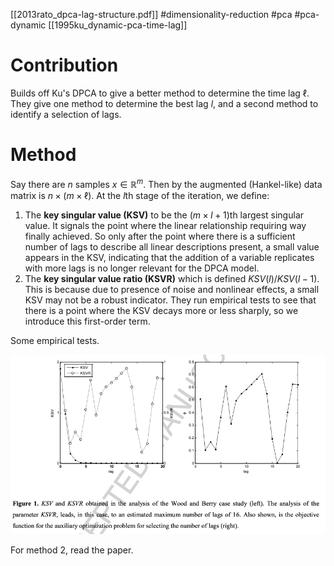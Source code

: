 [[2013rato_dpca-lag-structure.pdf]]
#dimensionality-reduction #pca #pca-dynamic
[[1995ku_dynamic-pca-time-lag]]

# Contribution 

   Builds off Ku's DPCA to give a better method to determine the time lag $\ell$. They give one method to determine the best lag $l$, and a second method to identify a selection of lags. 

# Method 

   Say there are $n$ samples $x \in \mathbb{R}^m$. Then by the augmented (Hankel-like) data matrix is $n \times (m \times \ell)$. At the $l$th stage of the iteration, we define: 
   1. The **key singular value (KSV)** to be the $(m \times l + 1)$th largest singular value. It signals the point where the linear relationship requiring way finally achieved. So only after the point where there is a sufficient number of lags to describe all linear descriptions present, a small value appears in the KSV, indicating that the addition of a variable replicates with more lags is no longer relevant for the DPCA model. 
   2. The **key singular value ratio (KSVR)** which is defined $KSV(l) / KSV(l-1)$. This is because due to presence of noise and nonlinear effects, a small KSV may not be a robust indicator. They run empirical tests to see that there is a point where the KSV decays more or less sharply, so we introduce this first-order term. 

   Some empirical tests. 

   ![image](img/ksv_graph.png)

   For method 2, read the paper. 
